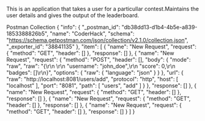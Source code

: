This is an application that takes a user for a particullar contest.Maintains the user details and gives the output of the leaderboard. 

Postman Collection
{
"info": {
"_postman_id": "db38dd13-d1b4-4b5e-a839-1853388826b5",
"name": "CoderHack",
"schema": "https://schema.getpostman.com/json/collection/v2.1.0/collection.json",
"_exporter_id": "38841135"
},
"item": [
{
"name": "New Request",
"request": {
"method": "GET",
"header": []
},
"response": []
},
{
"name": "New Request",
"request": {
"method": "POST",
"header": [],
"body": {
"mode": "raw",
"raw": "{\r\n   \r\n    \"username\": \"john_doe\",\r\n    \"score\": 0,\r\n    \"badges\": []\r\n}",
"options": {
"raw": {
"language": "json"
}
}
},
"url": {
"raw": "http://localhost:8081/users/add",
"protocol": "http",
"host": [
"localhost"
],
"port": "8081",
"path": [
"users",
"add"
]
}
},
"response": []
},
{
"name": "New Request",
"request": {
"method": "GET",
"header": []
},
"response": []
},
{
"name": "New Request",
"request": {
"method": "GET",
"header": []
},
"response": []
},
{
"name": "New Request",
"request": {
"method": "GET",
"header": []
},
"response": []
}
]
}